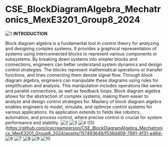 # CSE_BlockDiagramAlgebra_Mechatronics_MexE3201_Group8_2024
![1](https://github.com/icecreamperson/CSE_BlockDiagramAlgebra_Mechatronics_MexE3201_Group8_2024/assets/157493649/9965f914-d2aa-4463-b89b-dcbfbf0375b1)
**INTRODUCTION**
   
   Block diagram algebra is a fundamental tool in control theory for analyzing and designing complex systems. It provides a graphical representation of systems using interconnected blocks to represent various components or subsystems. By breaking down systems into simpler blocks and connections, engineers can better understand system dynamics and design control strategies. The blocks represent mathematical operations or transfer functions, and lines connecting them denote signal flow. Through block diagram algebra, engineers can manipulate these diagrams using rules for simplification and analysis. This manipulation includes operations like series and parallel connections, as well as feedback loops. Block diagram algebra allows for the abstraction of complex systems, making them easier to analyze and design control strategies for. Mastery of block diagram algebra enables engineers to model, simulate, and optimize control systems for various applications. Its application extends to fields like robotics, automation, and process control, where precise control is crucial for system performance and stability.
![2](https://github.com/icecreamperson/CSE_BlockDiagramAlgebra_Mechatronics_MexE3201_Group8_2024/assets/157493649/d3b3379e-8ef6-48fc-ab03-490aa31306dc)
![3](https://github.com/icecreamperson/CSE_BlockDiagramAlgebra_Mechatronics_MexE3201_Group8_2024/assets/157493649/32427614-8017-4436-b294-e217d839347e)
![4](https://github.com/icecreamperson/CSE_BlockDiagramAlgebra_Mechatronics_MexE3201_Group8_2024/assets/157493649/6df30962-544d-4097-bba4-bad86b9b29a8)
![5](https://github.com/icecreamperson/CSE_BlockDiagramAlgebra_Mechatronics_MexE3201_Group8_2024/assets/157493649/f536d409-7991-4f31-a46d-
![6](https://github.com/icecreamperson/CSE_BlockDiagramAlgebra_Mechatronics_MexE3201_Group8_2024/assets/157493649/aa0da91a-9169-4258-8358-3e03589b102a)
![7](https://github.com/icecreamperson/CSE_BlockDiagramAlgebra_Mechatronics_MexE3201_Group8_2024/assets/157493649/be774b91-fc30-42b1-9047-4413d86636b3) 
![8](https://github.com/icecreamperson/CSE_BlockDiagramAlgebra_Mechatronics_MexE3201_Group8_2024/assets/157493649/8d1b378d-6629-4de0-aaa3-f3a6daf32e96) 
![9](https://github.com/icecreamperson/CSE_BlockDiagramAlgebra_Mechatronics_MexE3201_Group8_2024/assets/157493649/e4f48a04-b224-4dcf-8903-b71c4ba494d5)
![10](https://github.com/icecreamperson/CSE_BlockDiagramAlgebra_Mechatronics_MexE3201_Group8_2024/assets/157493649/235d1091-c257-4511-bf9c-c71fb16bdd33)
